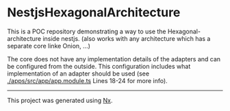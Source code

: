 
# NestjsHexagonalArchitecture

This is a POC repository demonstrating a way to use the Hexagonal-architecture inside nestjs. (also works with any architecture which has a separate core linke Onion, ...)

The core does not have any implementation details of the adapters and can be configured from the outside.
This configuration includes what implementation of an adapter should be used (see [./apps/src/app/app.module.ts]() Lines 18-24 for more info).




---

This project was generated using [Nx](https://nx.dev).

